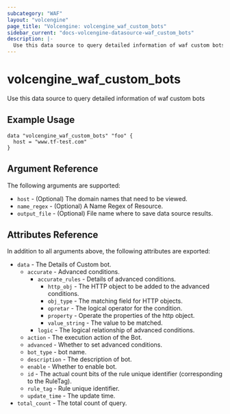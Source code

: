 ```yaml
---
subcategory: "WAF"
layout: "volcengine"
page_title: "Volcengine: volcengine_waf_custom_bots"
sidebar_current: "docs-volcengine-datasource-waf_custom_bots"
description: |-
  Use this data source to query detailed information of waf custom bots
---
```

# volcengine_waf_custom_bots
Use this data source to query detailed information of waf custom bots
## Example Usage
```hcl
data "volcengine_waf_custom_bots" "foo" {
  host = "www.tf-test.com"
}
```
## Argument Reference
The following arguments are supported:
* `host` - (Optional) The domain names that need to be viewed.
* `name_regex` - (Optional) A Name Regex of Resource.
* `output_file` - (Optional) File name where to save data source results.

## Attributes Reference
In addition to all arguments above, the following attributes are exported:
* `data` - The Details of Custom bot.
    * `accurate` - Advanced conditions.
        * `accurate_rules` - Details of advanced conditions.
            * `http_obj` - The HTTP object to be added to the advanced conditions.
            * `obj_type` - The matching field for HTTP objects.
            * `opretar` - The logical operator for the condition.
            * `property` - Operate the properties of the http object.
            * `value_string` - The value to be matched.
        * `logic` - The logical relationship of advanced conditions.
    * `action` - The execution action of the Bot.
    * `advanced` - Whether to set advanced conditions.
    * `bot_type` - bot name.
    * `description` - The description of bot.
    * `enable` - Whether to enable bot.
    * `id` - The actual count bits of the rule unique identifier (corresponding to the RuleTag).
    * `rule_tag` - Rule unique identifier.
    * `update_time` - The update time.
* `total_count` - The total count of query.


